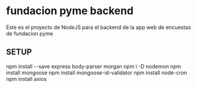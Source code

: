 # fundacion pyme backend
Este es el proyecto de NodeJS para el backend de la app web de encuestas de fundacion pyme

## SETUP
npm install --save express body-parser morgan
npm i -D nodemon
npm install mongoose
npm install mongoose-id-validator
npm install node-cron
npm install axios